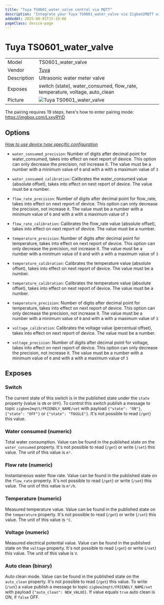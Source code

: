 ```yaml
---
title: "Tuya TS0601_water_valve control via MQTT"
description: "Integrate your Tuya TS0601_water_valve via Zigbee2MQTT with whatever smart home infrastructure you are using without the vendor's bridge or gateway."
addedAt: 2025-08-01T15:19:08
pageClass: device-page
---
```


<!-- !!!! -->
<!-- ATTENTION: This file is auto-generated through docgen! -->
<!-- You can only edit the "Notes"-Section between the two comment lines "Notes BEGIN" and "Notes END". -->
<!-- Do not use h1 or h2 heading within "## Notes"-Section. -->
<!-- !!!! -->

# Tuya TS0601_water_valve

|     |     |
|-----|-----|
| Model | TS0601_water_valve  |
| Vendor  | [Tuya](/supported-devices/#v=Tuya)  |
| Description | Ultrasonic water meter valve |
| Exposes | switch (state), water_consumed, flow_rate, temperature, voltage, auto_clean |
| Picture | ![Tuya TS0601_water_valve](https://www.zigbee2mqtt.io/images/devices/TS0601_water_valve.png) |


<!-- Notes BEGIN: You can edit here. Add "## Notes" headline if not already present. -->
The pairing requires 19 steps, here's how to enter pairing mode: https://imgbox.com/LxxyRYiD
<!-- Notes END: Do not edit below this line -->



## Options
*[How to use device type specific configuration](../guide/configuration/devices-groups.md#specific-device-options)*

* `water_consumed_precision`: Number of digits after decimal point for water_consumed, takes into effect on next report of device. This option can only decrease the precision, not increase it. The value must be a number with a minimum value of `0` and with a with a maximum value of `3`

* `water_consumed_calibration`: Calibrates the water_consumed value (absolute offset), takes into effect on next report of device. The value must be a number.

* `flow_rate_precision`: Number of digits after decimal point for flow_rate, takes into effect on next report of device. This option can only decrease the precision, not increase it. The value must be a number with a minimum value of `0` and with a with a maximum value of `3`

* `flow_rate_calibration`: Calibrates the flow_rate value (absolute offset), takes into effect on next report of device. The value must be a number.

* `temperature_precision`: Number of digits after decimal point for temperature, takes into effect on next report of device. This option can only decrease the precision, not increase it. The value must be a number with a minimum value of `0` and with a with a maximum value of `3`

* `temperature_calibration`: Calibrates the temperature value (absolute offset), takes into effect on next report of device. The value must be a number.

* `temperature_calibration`: Calibrates the temperature value (absolute offset), takes into effect on next report of device. The value must be a number.

* `temperature_precision`: Number of digits after decimal point for temperature, takes into effect on next report of device. This option can only decrease the precision, not increase it. The value must be a number with a minimum value of `0` and with a with a maximum value of `3`

* `voltage_calibration`: Calibrates the voltage value (percentual offset), takes into effect on next report of device. The value must be a number.

* `voltage_precision`: Number of digits after decimal point for voltage, takes into effect on next report of device. This option can only decrease the precision, not increase it. The value must be a number with a minimum value of `0` and with a with a maximum value of `3`


## Exposes

### Switch 
The current state of this switch is in the published state under the `state` property (value is `ON` or `OFF`).
To control this switch publish a message to topic `zigbee2mqtt/FRIENDLY_NAME/set` with payload `{"state": "ON"}`, `{"state": "OFF"}` or `{"state": "TOGGLE"}`.
It's not possible to read (`/get`) this value.

### Water consumed (numeric)
Total water consumption.
Value can be found in the published state on the `water_consumed` property.
It's not possible to read (`/get`) or write (`/set`) this value.
The unit of this value is `m³`.

### Flow rate (numeric)
Instantaneous water flow rate.
Value can be found in the published state on the `flow_rate` property.
It's not possible to read (`/get`) or write (`/set`) this value.
The unit of this value is `m³/h`.

### Temperature (numeric)
Measured temperature value.
Value can be found in the published state on the `temperature` property.
It's not possible to read (`/get`) or write (`/set`) this value.
The unit of this value is `°C`.

### Voltage (numeric)
Measured electrical potential value.
Value can be found in the published state on the `voltage` property.
It's not possible to read (`/get`) or write (`/set`) this value.
The unit of this value is `V`.

### Auto clean (binary)
Auto clean mode.
Value can be found in the published state on the `auto_clean` property.
It's not possible to read (`/get`) this value.
To write (`/set`) a value publish a message to topic `zigbee2mqtt/FRIENDLY_NAME/set` with payload `{"auto_clean": NEW_VALUE}`.
If value equals `true` auto clean is ON, if `false` OFF.

